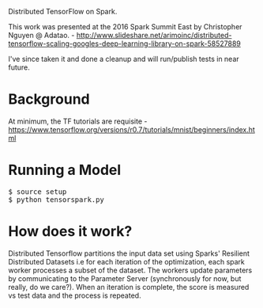 Distributed TensorFlow on Spark.

This work was presented at the 2016 Spark Summit East by Christopher Nguyen @ Adatao.
     - http://www.slideshare.net/arimoinc/distributed-tensorflow-scaling-googles-deep-learning-library-on-spark-58527889

I've since taken it and done a cleanup and will run/publish tests in near future.

# Background
At minimum, the TF tutorials are requisite
    - https://www.tensorflow.org/versions/r0.7/tutorials/mnist/beginners/index.html
# Running a Model
<pre>
$ source setup
$ python tensorspark.py
</pre>

# How does it work?
Distributed Tensorflow partitions the input data set using Sparks' Resilient Distributed Datasets i.e  for each iteration of the optimization, each spark worker processes a subset of the dataset. The workers update parameters by communicating to the Parameter Server (synchronously for now, but really, do we care?). When an iteration is complete, the score is measured vs test data and the process is repeated. 

